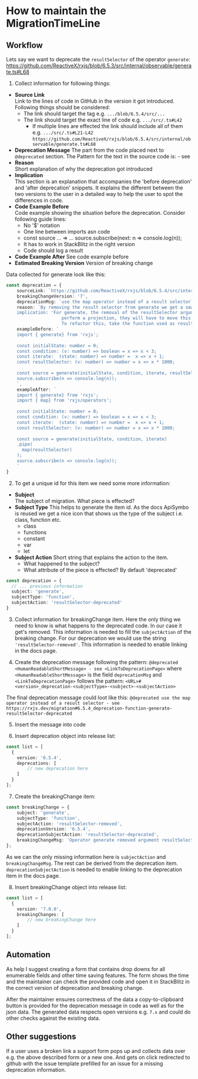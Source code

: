 # How to maintain the MigrationTimeLine


## Workflow

Lets say we want to deprecate the `resultSelector` of the operator `generate`:
https://github.com/ReactiveX/rxjs/blob/6.5.3/src/internal/observable/generate.ts#L68

1. Collect information for following things:
  - **Source Link**  
    Link to the lines of code in GitHub in the version it got introduced.
    Following things should be considered:
    - The link should target the tag e.g. `.../blob/6.5.4/src/...`
    - The link should target the exact line of code e.g. `.../src/.ts#L42`
      - If multiple lines are effected the link should include all of them e.g. `.../src/.ts#L21-L42`
    `https://github.com/ReactiveX/rxjs/blob/6.5.4/src/internal/observable/generate.ts#L68`
  - **Deprecation Message** 
  The <HumanReadableShortMessage> part from the code placed next to `@deprecated` section.
  The Pattern for the text in the source code is: <HumanReadableShortMessage> - see <LinkToDeprecationPage>
  - **Reason**  
  Short explanation of why the deprecation got introduced 
  - **Implication**  
  This section is an explanation that accompanies the 'before deprecation' and 'after deprecation' snippets.
  It explains the different between the two versions to the user
  in a detailed way to help the user to spot the differences in code.
  - **Code Example Before**  
  Code example showing the situation before the deprecation.
  Consider following guide lines:
    - No '$' notation
    - One line between imports asn code
    - const source ... => ... source.subscribe(next: n => console.log(n));
    - It has to work in StackBlitz in the right version
    - Code should log a result
  - **Code Example After**
  See code example before
  - **Estimated Breaking Version**
  Version of breaking change
  
Data collected for generate look like this:
```typescript
const deprecation = {
    sourceLink: `https://github.com/ReactiveX/rxjs/blob/6.5.4/src/internal/observable/zip.ts#L37`,
    breakingChangeVersion: '7',
    deprecationMsg: `use the map operator instead of a result selector`,
    reason: `By removing the result selector from generate we get a smaller bundle since and better maintainability. Refactoring to use a map operation instead.',
    implication: 'For generate, the removal of the resultSelector argument means that if callers want to
                     perform a projection, they will have to move this code into an additional map operator.
                     To refactor this, take the function used as resultSelector and place it into a map operator below.`,
    exampleBefore: `
    import { generate} from 'rxjs';
    
    const initialState: number = 0;
    const condition: (v: number) => boolean = x => x < 3;
    const iterate:  (state: number) => number =  x => x + 1; 
    const resultSelector: (v: number) => number = x => x * 1000;
    
    const source = generate(initialState, condition, iterate, resultSelector);
    source.subscribe(n => console.log(n));
    `,
    exampleAfter: `
    import { generate} from 'rxjs';
    import { map} from 'rxjs/operators';
     
    const initialState: number = 0;
    const condition: (v: number) => boolean = x => x < 3;
    const iterate:  (state: number) => number =  x => x + 1; 
    const resultSelector: (v: number) => number = x => x * 1000;
    
    const source = generate(initialState, condition, iterate)
    .pipe(
      map(resultSelector)
    );
    source.subscribe(n => console.log(n));
    `
}
```

2. To get a unique id for this item we need some more information:
 - **Subject**  
  The subject of migration. What piece is effected?
  - **Subject Type** 
  This helps to generate the item id.
  As the docs ApiSymbo is reused we get a nice icon that
  shows us the type of the subject i.e. class, function etc.
    - class
    - functions
    - constant
    - var
    - let
- **Subject Action** 
 Short string that explains the action to the item.
  - What happened to the subject?
  - What attribute of the piece is effected? 
  By default 'deprecated'

```typescript
const deprecation = {
  // ... previous information
  subject: 'generate',
  subjectType: 'function',
  subjectAction: 'resultSelector-deprecated'
}
```
3. Collect information for breakingChange item. Here the only thing we need to know is what happens to the deprecated code.
   In our case it get's removed. This information is needed to fill the `subjectAction` of the breaking change. 
   For our deprecation we would use the string `'resultSelector-removed'`.
   This information is needed to enable linking in the docs page.

4. Create the deprecation message following the pattern:
`@deprecated <HumanReadableShortMessage> - see <LinkToDeprecationPage>`
where `<HumanReadableShortMessage>` is the field `deprecationMsg`
and `<LinkToDeprecationPage>` follows the pattern:
`<URL>#<version>_deprecation-<subjectType>-<subject>-<subjectAction>`

The final deprecation message could loot like this:
`@deprecated use the map operator instead of a result selector - see https://rxjs.dev/migration#6.5.4_deprecation-function-generate-resultSelector-deprecated`


5. Insert the message into code

6. Insert deprecation object into release list:

```typescript
const list = [
  {
    version: '6.5.4',
    deprecations: [
        // new deprecation here
    ] 
  }
];
```

7. Create the breakingChange item:
 
```typescript
const breakingChange = {
    subject: 'generate',
    subjectType: 'function',
    subjectAction: 'resultSelector-removed',
    deprecationVersion: '6.5.4',
    deprecationSubjectAction: 'resultSelector-deprecated',
    breakingChangeMsg: 'Operator generate removed argument resultSelector'
};
```

As we can the only missing information here is `subjectAction` and `breakingChangeMsg`.
The rest can be derived from the deprecation item. 
`deprecationSubjectAction` is needed to enable linking to the deprecation item in the docs page.

8. Insert breakingChange object into release list:

```typescript
const list = [
  {
    version: '7.0.0',
    breakingChanges: [
        // new breakingChange here
    ] 
  }
];
```

## Automation

As help I suggest creating a form that contains drop downs for all enumerable fields and other time saving features.
The form shows the time and the maintainer can check the provided code and open it in StackBlitz in the correct version of deprecation and breaking change.

After the maintainer ensures correctness of the data a copy-to-clipboard button is provided for the deprecation message in code as well as for the json data.
The generated data respects open versions e.g. `7.x` and could do other checks against the existing data.

## Other suggestions

If a user uses a broken link a support form pops up and collects data over e.g. the above described form or a new one.
And gets on click redirected to github with the issue template prefilled for an issue for a missing deprecation information.

